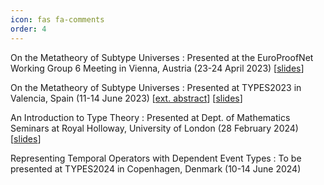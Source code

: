 ```yaml
---
icon: fas fa-comments
order: 4
---
```


On the Metatheory of Subtype Universes
: Presented at the EuroProofNet Working Group 6 Meeting in Vienna, Austria (23-24 April 2023)
  [[slides](/assets/slides/slides_2023_wg6.pdf)]

On the Metatheory of Subtype Universes
: Presented at TYPES2023 in Valencia, Spain (11-14 June 2023)
  [[ext. abstract](/assets/abstracts/abs_2023_types23.pdf)] [[slides](/assets/slides/slides_2023_types23.pdf)]

An Introduction to Type Theory
: Presented at Dept. of Mathematics Seminars at Royal Holloway, University of London (28 February 2024)
  [[slides](/assets/slides/slides_2024_rhul.pdf)]

Representing Temporal Operators with Dependent Event Types
: To be presented at TYPES2024 in Copenhagen, Denmark (10-14 June 2024)